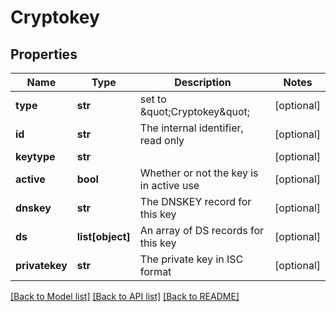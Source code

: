 # Cryptokey

## Properties
Name | Type | Description | Notes
------------ | ------------- | ------------- | -------------
**type** | **str** | set to \&quot;Cryptokey\&quot; | [optional] 
**id** | **str** | The internal identifier, read only | [optional] 
**keytype** | **str** |  | [optional] 
**active** | **bool** | Whether or not the key is in active use | [optional] 
**dnskey** | **str** | The DNSKEY record for this key | [optional] 
**ds** | **list[object]** | An array of DS records for this key | [optional] 
**privatekey** | **str** | The private key in ISC format | [optional] 

[[Back to Model list]](../README.md#documentation-for-models) [[Back to API list]](../README.md#documentation-for-api-endpoints) [[Back to README]](../README.md)


